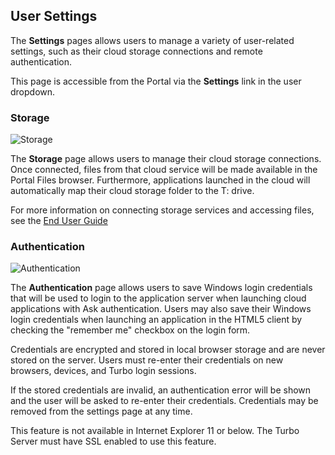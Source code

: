 ## User Settings

The **Settings** pages allows users to manage a variety of user-related settings, such as their cloud storage connections and remote authentication.

This page is accessible from the Portal via the **Settings** link in the user dropdown.

### Storage

![Storage](https://hub.turbo.net/images/docs/storage.png)

The **Storage** page allows users to manage their cloud storage connections. Once connected, files from that cloud service will be made available in the Portal Files browser. Furthermore, applications launched in the cloud will automatically map their cloud storage folder to the T: drive.

For more information on connecting storage services and accessing files, see the [End User Guide](https://hub.turbo.net/docs/server/cloud-storage/end-user#end-user)

### Authentication

![Authentication](https://hub.turbo.net/images/docs/user-authentication.png)

The **Authentication** page allows users to save Windows login credentials that will be used to login to the application server when launching cloud applications with Ask authentication. Users may also save their Windows login credentials when launching an application in the HTML5 client by checking the "remember me" checkbox on the login form.

Credentials are encrypted and stored in local browser storage and are never stored on the server. Users must re-enter their credentials on new browsers, devices, and Turbo login sessions.

If the stored credentials are invalid, an authentication error will be shown and the user will be asked to re-enter their credentials. Credentials may be removed from the settings page at any time.

This feature is not available in Internet Explorer 11 or below. The Turbo Server must have SSL enabled to use this feature.
